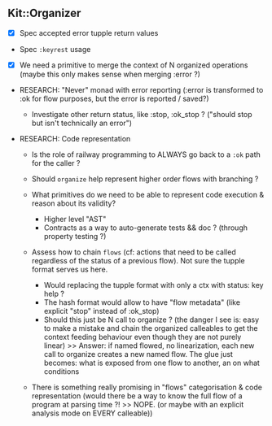 ## Kit::Organizer

* [x] Spec accepted error tupple return values

* Spec `:keyrest` usage

* [x] We need a primitive to merge the context of N organized operations (maybe this only makes sense when merging :error ?)

* RESEARCH: "Never" monad with error reporting (:error is transformed to :ok for flow purposes, but the error is reported / saved?)
  * Investigate other return status, like :stop, :ok_stop ? ("should stop but isn't technically an error")

* RESEARCH: Code representation
  * Is the role of railway programming to ALWAYS go back to a `:ok` path for the caller ?
  * Should `organize` help represent higher order flows with branching ?
  * What primitives do we need to be able to represent code execution & reason about its validity?
    * Higher level "AST"
    * Contracts as a way to auto-generate tests && doc ? (through property testing ?)

  * Assess how to chain `flows` (cf: actions that need to be called regardless of the status of a previous flow). Not sure the tupple format serves us here.
    * Would replacing the tupple format with only a ctx with status: key help ?
    * The hash format would allow to have "flow metadata" (like explicit "stop" instead of :ok_stop)
    * Should this just be N call to organize ? (the danger I see is: easy to make a mistake and chain the organized calleables to get the context feeding behaviour even though they are not purely linear) >> Answer: if named flowed, no linearization, each new call to organize creates a new named flow. The glue just becomes: what is exposed from one flow to another, an on what conditions

  * There is something really promising in "flows" categorisation & code representation (would there be a way to know the full flow of a program at parsing time ?! >> NOPE. (or maybe with an explicit analysis mode on EVERY calleable))
